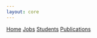 ```yaml
---
layout: core
---
```


[Home](#/index)
[Jobs](#/jobs)
[Students](#/students)
[Publications](#/publications)

